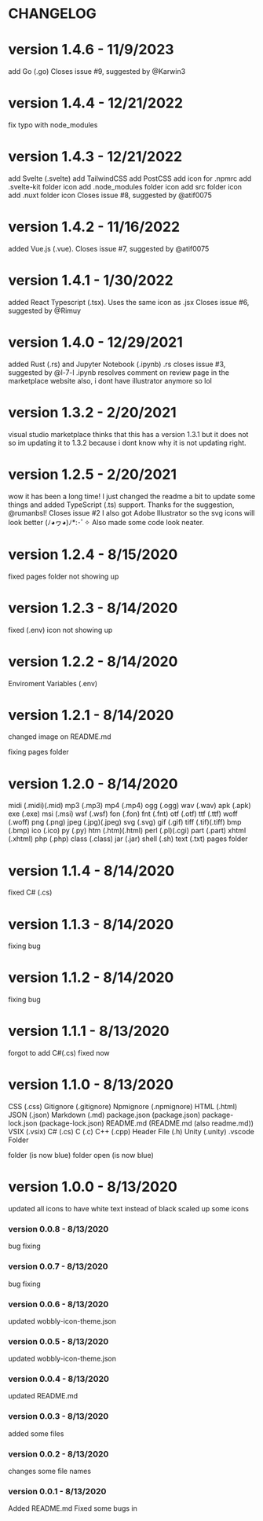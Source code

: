 # CHANGELOG

# version 1.4.6 - 11/9/2023
add Go (.go)
Closes issue #9, suggested by @Karwin3

# version 1.4.4 - 12/21/2022
fix typo with node_modules

# version 1.4.3 - 12/21/2022
add Svelte (.svelte)
add TailwindCSS
add PostCSS
add icon for .npmrc
add .svelte-kit folder icon
add .node_modules folder icon
add src folder icon
add .nuxt folder icon
Closes issue #8, suggested by @atif0075

# version 1.4.2 - 11/16/2022
added Vue.js (.vue).
Closes issue #7, suggested by @atif0075

# version 1.4.1 - 1/30/2022
added React Typescript (.tsx). Uses the same icon as .jsx
Closes issue #6, suggested by @Rimuy

# version 1.4.0 - 12/29/2021
added Rust (.rs) and Jupyter Notebook (.ipynb)
.rs closes issue #3, suggested by @l-7-l
.ipynb resolves comment on review page in the marketplace website
also, i dont have illustrator anymore so lol

# version 1.3.2 - 2/20/2021
visual studio marketplace thinks that this has a version 1.3.1 but it does not so im updating it to 1.3.2 because i dont know why it is not updating right.

# version 1.2.5 - 2/20/2021

wow it has been a long time! I just changed the readme a bit to update some things and added
TypeScript (.ts) support. Thanks for the suggestion, @rumanbsl! Closes issue #2
I also got Adobe Illustrator so the svg icons will look better (ﾉ◕ヮ◕)ﾉ*:･ﾟ✧
Also made some code look neater.

# version 1.2.4 - 8/15/2020

fixed pages folder not showing up

# version 1.2.3 - 8/14/2020

fixed (.env) icon not showing up

# version 1.2.2 - 8/14/2020

Enviroment Variables (.env)

# version 1.2.1 - 8/14/2020

changed image on README.md

fixing pages folder

# version 1.2.0 - 8/14/2020

midi (.midi)(.mid)
mp3 (.mp3)
mp4 (.mp4)
ogg (.ogg)
wav (.wav)
apk (.apk)
exe (.exe)
msi (.msi)
wsf (.wsf)
fon (.fon)
fnt (.fnt)
otf (.otf)
ttf (.ttf)
woff (.woff)
png (.png)
jpeg (.jpg)(.jpeg)
svg (.svg)
gif (.gif)
tiff (.tif)(.tiff)
bmp (.bmp)
ico (.ico)
py (.py)
htm (.htm)(.html)
perl (.pl)(.cgi)
part (.part)
xhtml (.xhtml)
php (.php)
class (.class)
jar (.jar)
shell (.sh)
text (.txt)
pages folder

# version 1.1.4 - 8/14/2020 

fixed C# (.cs)

# version 1.1.3 - 8/14/2020

fixing bug

# version 1.1.2 - 8/14/2020

fixing bug

# version 1.1.1 - 8/13/2020

forgot to add C#(.cs) fixed now

# version 1.1.0 - 8/13/2020

CSS (.css)
Gitignore (.gitignore)
Npmignore (.npmignore)
HTML (.html)
JSON (.json)
Markdown (.md)
package.json (package.json)
package-lock.json (package-lock.json)
README.md (README.md (also readme.md))
VSIX (.vsix)
C# (.cs)
C (.c)
C++ (.cpp)
Header File (.h)
Unity (.unity)
.vscode Folder

folder (is now blue)
folder open (is now blue)

# version 1.0.0 - 8/13/2020

updated all icons to have white text instead of black
scaled up some icons

### version 0.0.8 - 8/13/2020

bug fixing

### version 0.0.7 - 8/13/2020

bug fixing

### version 0.0.6 - 8/13/2020

updated wobbly-icon-theme.json

### version 0.0.5 - 8/13/2020

updated wobbly-icon-theme.json

### version 0.0.4 - 8/13/2020

updated README.md

### version 0.0.3 - 8/13/2020

added some files

### version 0.0.2 - 8/13/2020

changes some file names

### version 0.0.1 - 8/13/2020

Added README.md
Fixed some bugs in
